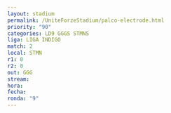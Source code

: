 ```yaml
---
layout: stadium
permalink: /UniteForzeStadium/palco-electrode.html
priority: "90"
categories: LD9 GGGS STMNS
liga: LIGA INDIGO
match: 2
local: STMN
r1: 0
r2: 0
out: GGG
stream: 
hora: 
fecha: 
ronda: "9"
---
```

